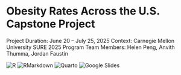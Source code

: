 # Obesity Rates Across the U.S. Capstone Project
Project Duration: June 20 – July 25, 2025
Context: Carnegie Mellon University SURE 2025 Program
Team Members: Helen Peng, Anvith Thumma, Jordan Faustin

![R](https://img.shields.io/badge/code-R-1f425f.svg)
![RMarkdown](https://img.shields.io/badge/tool-RMarkdown-75AADB.svg)
![Quarto](https://img.shields.io/badge/presentation-Quarto-9955BB.svg)
![Google Slides](https://img.shields.io/badge/presentation-Google%20Slides-4285F4.svg)
